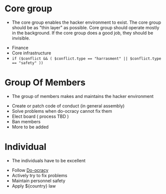 # Core group

* The core group enables the hacker environment to exist. The core group should be as "thin layer" as possible. Core group should operate mostly in the background. If the core group does a good job, they should be invisible.

 - Finance     
 - Core infrastructure  
 - `if ($conflict && ( $conflict.type == "harrasment" || $conflict.type == "safety" ))`
      
# Group Of Members

* The group of members makes and maintains the hacker environment

 - Create or patch code of conduct (in general assembly)
 - Solve problems when do-ocracy cannot fix them
 - Elect board ( process TBD )
 - Ban members
 - More to be added

# Individual

* The individuals have to be excellent

 - Follow [Do-ocracy](do-ocracy.md)
 - Actively try to fix problems
 - Maintain personnel safety
 - Apply ${country} law
